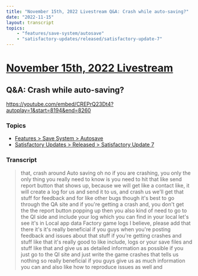 ```yaml
---
title: "November 15th, 2022 Livestream Q&A: Crash while auto-saving?"
date: "2022-11-15"
layout: transcript
topics:
    - "features/save-system/autosave"
    - "satisfactory-updates/released/satisfactory-update-7"
---
```

# [November 15th, 2022 Livestream](../2022-11-15.md)
## Q&A: Crash while auto-saving?
https://youtube.com/embed/CREPrQ23Dt4?autoplay=1&start=8194&end=8260

### Topics
* [Features > Save System > Autosave](../topics/features/save-system/autosave.md)
* [Satisfactory Updates > Released > Satisfactory Update 7](../topics/satisfactory-updates/released/satisfactory-update-7.md)

### Transcript

> that, crash around Auto saving oh no if you are crashing, you only the only thing you really need to know is you need to hit that like send report button that shows up, because we will get like a contact like, it will create a log for us and send it to us, and crash us we'll get that stuff for feedback and for like other bugs though it's best to go through the QA site and if you're getting a crash and, you don't get the the report button popping up then you also kind of need to go to the QI side and include your log which you can find in your local let's see it's in Local app data Factory game logs I believe, please add that there it's it's really beneficial if you guys when you're posting feedback and issues about that stuff if you're getting crashes and stuff like that it's really good to like include, logs or your save files and stuff like that and give us as detailed information as possible if you just go to the QI site and just write the game crashes that tells us nothing so really beneficial if you guys give us as much information you can and also like how to reproduce issues as well and
